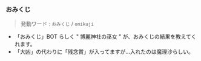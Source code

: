 ### おみくじ

> 発動ワード : `おみくじ` / `omikuji`

- 「おみくじ」BOT らしく " 博麗神社の巫女 " が、おみくじの結果を教えてくれます。
- 「大凶」の代わりに「残念賞」が入ってますが…入れたのは魔理沙らしい。